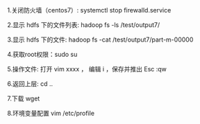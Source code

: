 1.关闭防火墙（centos7）: systemctl stop firewalld.service

2.显示 hdfs 下的文件列表: hadoop fs -ls /test/output7/

3.显示 hdfs 下的文件: hadoop fs -cat /test/output7/part-m-00000

4.获取root权限：sudo su

5.操作文件: 打开 vim xxxx ， 编辑 i ，保存并推出 Esc :qw 

6.返回上层: cd ..  

7.下载 wget  

8.环境变量配置 vim /etc/profile
